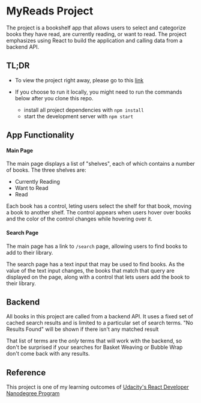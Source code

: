 # MyReads Project

The project is a bookshelf app that allows users to select and categorize books they have read, are currently reading, or want to read. The project emphasizes using React to build the application and calling data from a backend API.

## TL;DR

* To view the project right away, please go to this [link]()

* If you choose to run it locally, you might need to run the commands below after you clone this repo.

    * install all project dependencies with `npm install`
    * start the development server with `npm start`

## App Functionality

#### Main Page

The main page displays a list of "shelves", each of which contains a number of books. The three shelves are:

* Currently Reading
* Want to Read
* Read

Each book has a control, leting users select the shelf for that book, moving a book to another shelf. The control appears when users hover over books and the color of the control changes while hovering over it.

#### Search Page

The main page has a link to `/search` page, allowing users to find books to add to their library.

The search page has a text input that may be used to find books. As the value of the text input changes, the books that match that query are displayed on the page, along with a control that lets users add the book to their library. 


## Backend

All books in this project are called from a backend API. It uses a fixed set of cached search results and is limited to a particular set of search terms. "No Results Found" will be shown if there isn't any matched result


That list of terms are the _only_ terms that will work with the backend, so don't be surprised if your searches for Basket Weaving or Bubble Wrap don't come back with any results.

## Reference

This project is one of my learning outcomes of [Udacity's React Developer Nanodegree Program](https://www.udacity.com/course/react-nanodegree--nd019)
